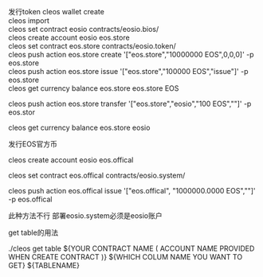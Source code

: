 发行token
cleos wallet create  
cleos import <eosio private key>  
cleos set contract eosio contracts/eosio.bios/  
cleos create account eosio eos.store <owner key> <active key>  
cleos set contract eos.store contracts/eosio.token/  
cleos push action eos.store create '["eos.store","10000000 EOS",0,0,0]' -p eos.store  
cleos push action eos.store issue '["eos.store","100000 EOS","issue"]' -p eos.store  
cleos get currency balance eos.store eos.store EOS  
  
cleos push action eos.store transfer '["eos.store","eosio","100 EOS",""]' -p eos.stor

cleos get currency balance eos.store eosio

发行EOS官方币

cleos create account eosio eos.offical <owner key> <active key>  

cleos set contract  eos.offical contracts/eosio.system/ 

cleos push action eos.offical  issue '["eos.offical", "1000000.0000 EOS",""]' -p eos.offical 

此种方法不行 部署eosio.system必须是eosio账户

get table的用法

./cleos get table ${YOUR CONTRACT NAME ( ACCOUNT NAME PROVIDED WHEN CREATE CONTRACT )} ${WHICH COLUM NAME YOU WANT TO GET} ${TABLENAME}
